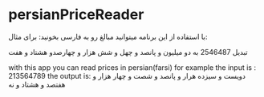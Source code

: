 # persianPriceReader
با استفاده از این برنامه میتوانید مبالغ رو به فارسی بخونید:
برای مثال:

تبدیل 2546487 به دو میلیون و پانصد و چهل و شش هزار و چهارصدو هشتاد و هفت


with this app you can read prices in persian(farsi)
for example the input is : 213564789
the output is:
دویست و سیزده هرار و پانصد و شصت و چهار هزار و هفتصد و هشتاد و نه